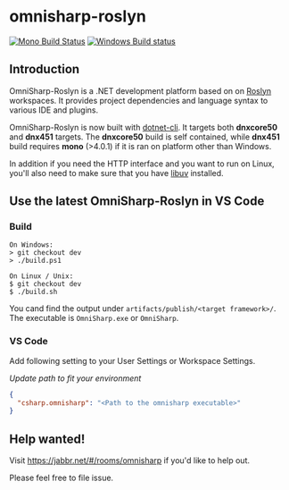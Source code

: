 omnisharp-roslyn
================

[![Mono Build Status](https://travis-ci.org/OmniSharp/omnisharp-roslyn.svg?branch=dev)](https://travis-ci.org/OmniSharp/omnisharp-roslyn)
[![Windows Build status](https://ci.appveyor.com/api/projects/status/dj36uvllv0qmkljr/branch/dev?svg=true)](https://ci.appveyor.com/project/david-driscoll/omnisharp-roslyn/branch/dev)

## Introduction

OmniSharp-Roslyn is a .NET development platform based on on [Roslyn](https://github.com/dotnet/roslyn) workspaces. It provides project dependencies and language syntax to various IDE and plugins.

OmniSharp-Roslyn is now built with [dotnet-cli]( http://dotnet.github.io/getting-started/). It targets both __dnxcore50__ and __dnx451__ targets. The __dnxcore50__ build is self contained, while __dnx451__ build requires __mono__ (>4.0.1) if it is ran on platform other than Windows.

In addition if you need the HTTP interface and you want to run on Linux, you'll also need to make sure that you have [libuv](http://libuv.org) installed.

## Use the latest OmniSharp-Roslyn in VS Code

### Build

```
On Windows:
> git checkout dev
> ./build.ps1

On Linux / Unix:
$ git checkout dev
$ ./build.sh

```

You cand find the output under `artifacts/publish/<target framework>/`. The executable is `OmniSharp.exe` or `OmniSharp`.

### VS Code

Add following setting to your User Settings or Workspace Settings.

_Update path to fit your environment_

``` JSON
{
  "csharp.omnisharp": "<Path to the omnisharp executable>"
}
```

## Help wanted!

Visit https://jabbr.net/#/rooms/omnisharp if you'd like to help out.

Please feel free to file issue.
